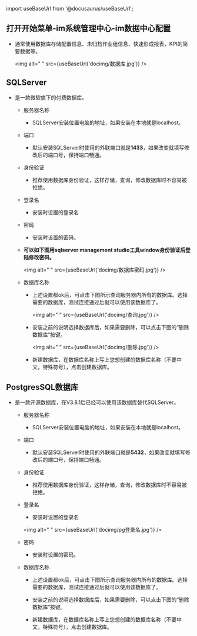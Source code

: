 
import useBaseUrl from '@docusaurus/useBaseUrl';

## 打开开始菜单-im系统管理中心-im数据中心配置

* 通常使用数据库存储配置信息、未归档作业组信息、快速形成报表，KPI的简要数据等。

  <img alt=" " src={useBaseUrl('docimg/数据库.jpg')} />  

## SQLServer

* 是一款微软旗下的付费数据库。
  * 服务器名称
    * SQLServer安装位置电脑的地址，如果安装在本地就是localhost。
  * 端口
    * 默认安装SQLServer时使用的外联端口就是**1433**，如果改变就填写修改后的端口号，保持端口畅通。

  * 身份验证
    * 推荐使用数据库身份验证，这样存储，查询，修改数据库时不容易被拒绝。

  * 登录名
    * 安装时设置的登录名

  * 密码
    * 安装时设置的密码。

  * **可以如下图用sqlserver management studio工具window身份验证后登陆修改密码。**

    <img alt=" " src={useBaseUrl('docimg/数据库密码.jpg')} />

  * 数据库名称
    * 上述设置都ok后，可点击下图所示查询服务器内所有的数据库。选择需要的数据库，测试连接通过后就可以使用该数据库了。

      <img alt=" " src={useBaseUrl('docimg/查询.jpg')} />  

    * 安装之前的说明选择数据库后，如果需要删除，可以点击下图的“删除数据库”按键。
  
      <img alt=" " src={useBaseUrl('docimg/删除.jpg')} />  
  
    * 新建数据库，在数据库名称上写上您想创建的数据库名称（不要中文，特殊符号），点击创建数据库。

## PostgresSQL数据库

* 是一款开源数据库，在V3.8.1后已经可以使用该数据库替代SQLServer。
  * 服务器名称
    * SQLServer安装位置电脑的地址，如果安装在本地就是localhost。
  
  * 端口
    * 默认安装SQLServer时使用的外联端口就是**5432**，如果改变就填写修改后的端口号，保持端口畅通。

  * 身份验证
    * 推荐使用数据库身份验证，这样存储，查询，修改数据库时不容易被拒绝。
  * 登录名
    * 安装时设置的登录名

    <img alt=" " src={useBaseUrl('docimg/pg登录名.jpg')} />

  * 密码
    * 安装时设置的密码。

  * 数据库名称
    * 上述设置都ok后，可点击下图所示查询服务器内所有的数据库。选择需要的数据库，测试连接通过后就可以使用该数据库了。

    * 安装之前的说明选择数据库后，如果需要删除，可以点击下图的“删除数据库”按键。
  
    * 新建数据库，在数据库名称上写上您想创建的数据库名称（不要中文，特殊符号），点击创建数据库。

